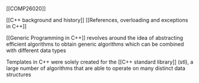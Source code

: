 [[COMP26020]]

[[C++ background and history]]
[[References, overloading and exceptions in C++]]

[[Generic Programming in C++]] revolves around the idea of abstracting efficient algorithms to obtain generic algorithms which can be combined with different data types

Templates in C++ were solely created for the [[C++ standard library]] (stl), a large number of algorithms that are able to operate on many distinct data structures
